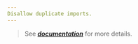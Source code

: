```yaml
---
Disallow duplicate imports.
---
```


> See [***documentation***](https://developer.huawei.com/consumer/{{region}}/doc/harmonyos-guides-{{apiVersion}}/ide_no-duplicate-imports-{{apiVersion}}) for more details.
